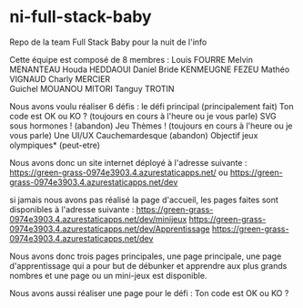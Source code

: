 # ni-full-stack-baby
Repo de la team Full Stack Baby pour la nuit de l'info

Cette équipe est composé de 8 membres : 
Louis FOURRE
Melvin MENANTEAU
Houda HEDDAOUI
Daniel Bride KENMEUGNE FEZEU
Mathéo VIGNAUD
Charly MERCIER	
Guichel MOUANOU MITORI
Tanguy TROTIN

Nous avons voulu réaliser 6 défis :
le défi principal (principalement fait)
Ton code est OK ou KO ? (toujours en cours à l'heure ou je vous parle)
SVG sous hormones ! (abandon)
Jeu Thèmes ! (toujours en cours à l'heure ou je vous parle)
Une UI/UX Cauchemardesque (abandon)
Objectif jeux olympiques* (peut-etre)

Nous avons donc un site internet déployé à l'adresse suivante : https://green-grass-0974e3903.4.azurestaticapps.net/ ou https://green-grass-0974e3903.4.azurestaticapps.net/dev

si jamais nous avons pas réalisé la page d'accueil, les pages faites sont disponibles à l'adresse suivante :
https://green-grass-0974e3903.4.azurestaticapps.net/dev/minijeux
https://green-grass-0974e3903.4.azurestaticapps.net/dev/Apprentissage
https://green-grass-0974e3903.4.azurestaticapps.net/dev

Nous avons donc trois pages principales, une page principale, une page d'apprentissage qui a pour but de débunker et apprendre aux plus grands nombres et une page ou un mini-jeux est disponible.

Nous avons aussi réaliser une page pour le défi : Ton code est OK ou KO ?



